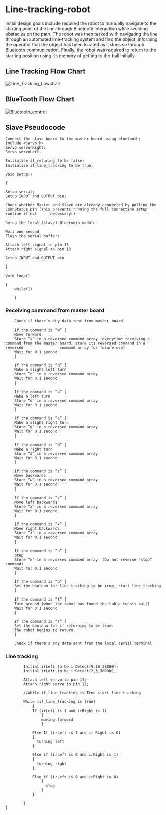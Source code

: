# Line-tracking-robot

Initial design goals include required the robot to manually navigate to the starting point of the line through Bluetooth interaction while avoiding obstacles on the path. The robot was then tasked with navigating the line through an automated line-tracking system and find the object, informing the operator that the object has been located as it does so through Bluetooth communication. Finally, the robot was required to return to the starting position using its memory of getting to the ball initially.

## Line Tracking Flow Chart

![Line_Tracking_flowchart](https://user-images.githubusercontent.com/78772945/107479752-aaa0cf80-6bcf-11eb-91c7-8e74d0781df9.png)

## BlueTooth Flow Chart

![Bluetooth_control](https://user-images.githubusercontent.com/78772945/107480309-77ab0b80-6bd0-11eb-97fa-df7d89721882.png)

## Slave Pseudocode


	Connect the slave board to the master board using bluetooth;
	Include <Servo.h>
	Servo servorRight;
	Servo servoLeft,

	Initialise if_returing to be false;
	Initialise if_line_tracking to be true;

	Void setup() 
	
	{
	
	Setup serial;
	Setup INPUT and OUTPUT pin;

	Check whether Master and Slave are already connected by polling the ConnStatus pin (This prevents running the full connection setup routine if not 		necessary.)

	Setup the local (slave) Bluetooth module

	Wait one second 
	Flush the serial buffers

	Attach left signal to pin 13
	Attach right signal to pin 13

	Setup INPUT and OUTPUT pin
	
	} 

	Void loop()
	
	{
		while(1)
		
		{

### Receiving command from master board

		Check if there’s any data sent from master board

		If the command is “w” {
		Move forward
		Store “s” in a reversed command array (everytime receiving a command from the master board, store its reversed command in a reversed 				command array for future use)
		Wait for 0.1 second
		}

		If the command is “q” {
		Make a slight left turn 
		Store “e” in a reversed command array 
		Wait for 0.1 second
		}

		If the command is “a” {
		Make a left turn 
		Store “d” in a reversed command array 
		Wait for 0.1 second
		}

		If the command is “e” {
		Make a slight right turn 
		Store “q” in a reversed command array 
		Wait for 0.1 second
		}

		If the command is “d” {
		Make a right turn 
		Store “a” in a reversed command array 
		Wait for 0.1 second
		}

		If the command is “s” {
		Move backwards
		Store “w” in a reversed command array 
		Wait for 0.1 second
		}

		If the command is “z” {
		Move left backwards
		Store “x” in a reversed command array 
		Wait for 0.1 second
		}

		If the command is “x” {
		Move right backwards
		Store “z” in a reversed command array 
		Wait for 0.1 second
		}

		If the command is “n” {
		Stop
		Store “n” in a reversed command array  (Do not reverse “stop” command)
		Wait for 0.1 second
		}

		If the command is “b” {
		Set the boolean for line tracking to be true, start line tracking
		}

		If the command is “t” {
		Turn around (when the robot has found the table tennis ball)
		Wait for 0.1 second
		}

		If the command is “r” {
		Set the boolean for if returning to be true. 
		The robot begins to return.
		}
	
		Check if there's any data sent from the local serial terminal
		
### Line tracking 
			
			Initial irLeft to be irDetect(9,10,38000);
			Initial irLeft to be irDetect(2,3,38000);
			
			Attach left servo to pin 13;
			Attach right servo to pin 12;
			
			//while if_line_tracking is True start line tracking
			
			While (if_line_tracking is true)
				{
				If (irLeft is 1 and irRight is 1)
					{
					moving forward				
					}

				Else If (irLeft is 1 and ir Right is 0)
				{
				  turning left
				}

				Else if (irLeft is 0 and irRight is 1)
				{
				  turning right
				}

				Else if (irLeft is 0 and irRight is 0)
					{
					  stop
					}
				}

			}
	}



